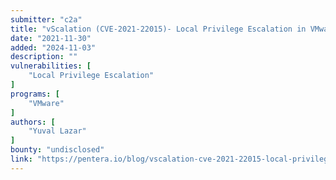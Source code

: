 ```yaml
---
submitter: "c2a"
title: "vScalation (CVE-2021-22015)- Local Privilege Escalation in VMware vCenter"
date: "2021-11-30"
added: "2024-11-03"
description: ""
vulnerabilities: [
    "Local Privilege Escalation"
]
programs: [
    "VMware"
]
authors: [
    "Yuval Lazar"
]
bounty: "undisclosed"
link: "https://pentera.io/blog/vscalation-cve-2021-22015-local-privilege-escalation-in-vmware-vcenter-pentera-labs/"
---
```




